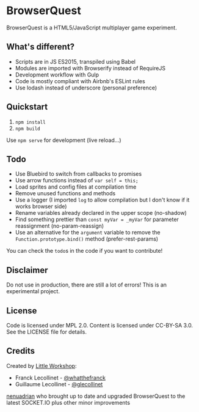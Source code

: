 BrowserQuest
============

BrowserQuest is a HTML5/JavaScript multiplayer game experiment.


What's different?
-----------------

- Scripts are in JS ES2015, transpiled using Babel
- Modules are imported with Browserify instead of RequireJS
- Development workflow with Gulp
- Code is mostly compliant with Airbnb's ESLint rules
- Use lodash instead of underscore (personal preference)


Quickstart
----------

1. `npm install`
2. `npm build`

Use `npm serve` for development (live reload…)


Todo
----

- Use Bluebird to switch from callbacks to promises
- Use arrow functions instead of `var self = this;`
- Load sprites and config files at compilation time
- Remove unused functions and methods
- Use a logger (I imported `log` to allow compilation but I don't know if it works browser side)
- Rename variables already declared in the upper scope (no-shadow)
- Find something prettier than `const myVar = _myVar` for parameter reassignment (no-param-reassign)
- Use an alternative for the `argument` variable to remove the `Function.prototype.bind()` method (prefer-rest-params)

You can check the `todo`s in the code if you want to contribute!


Disclaimer
----------

Do not use in production, there are still a lot of errors!
This is an experimental project.


License
-------

Code is licensed under MPL 2.0. Content is licensed under CC-BY-SA 3.0.
See the LICENSE file for details.


Credits
-------

Created by [Little Workshop](http://www.littleworkshop.fr):

* Franck Lecollinet - [@whatthefranck](http://twitter.com/whatthefranck)
* Guillaume Lecollinet - [@glecollinet](http://twitter.com/glecollinet)


[nenuadrian](https://github.com/nenuadrian) who brought up to date and upgraded BrowserQuest to the latest SOCKET.IO plus other minor improvements
